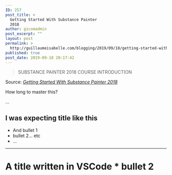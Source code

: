 ```yaml
---
ID: 257
post_title: >
  Getting Started With Substance Painter
  2018
author: gicomadmin
post_excerpt: ""
layout: post
permalink: >
  http://guillaumeisabelle.com/blogging/2019/09/18/getting-started-with-substance-painter-2018/
published: true
post_date: 2019-09-18 20:17:42
---
```

> SUBSTANCE PAINTER 2018 COURSE INTRODUCTION

Source: *[Getting Started With Substance Painter 2018][1]*

<!-- wp:paragraph -->

How long to master this?

<!-- /wp:paragraph -->

<!-- wp:paragraph -->

...

<!-- /wp:paragraph -->

<!-- wp:heading -->

## I was expecting title like this

<!-- /wp:heading -->

<!-- wp:list -->

*   And bullet 1
*   bullet 2... etc
*   ...

<!-- /wp:list -->

<!-- wp:paragraph -->

* * *

# A title written in VSCode * bullet 2

<!-- /wp:paragraph -->

 [1]: https://academy.substance3d.com/courses/getting-started-with-substance-painter-2018/youtube-IGGQl9kVB1M